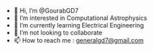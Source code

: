 - 👋 Hi, I’m @GourabGD7
- 👀 I’m interested in Computational Astrophysics
- 🌱 I’m currently learning Electrical Engineering
- 💞️ I’m not looking to collaborate
- 📫 How to reach me : generalgd7@gmail.com

<!---
GourabGD7/GourabGD7 is a ✨ special ✨ repository because its `README.md` (this file) appears on your GitHub profile.
You can click the Preview link to take a look at your changes.
--->
